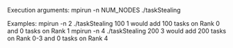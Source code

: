 Execution arguments: mpirun -n NUM_NODES ./taskStealing <numTasks> <NodeCount>

Examples: mpirun -n 2 ./taskStealing 100 1  would add 100 tasks on Rank 0 and 0 tasks on Rank 1
	  mpirun -n 4 ./taskStealing 200 3  would add 200 tasks on Rank 0-3 and 0 tasks on Rank 4
 
